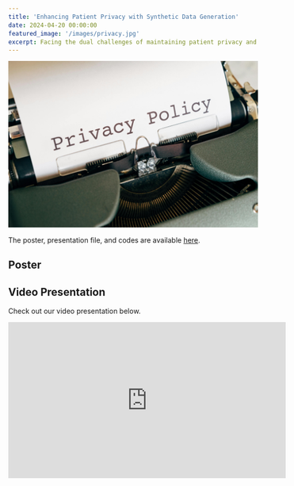 ```yaml
---
title: 'Enhancing Patient Privacy with Synthetic Data Generation'
date: 2024-04-20 00:00:00
featured_image: '/images/privacy.jpg'
excerpt: Facing the dual challenges of maintaining patient privacy and managing high data protection costs, the healthcare industry requires innovative solutions. Our synthetic data approach ensures enhanced privacy, reduces operational expenses, and provides valuable data for research, driving cost-effective advancements in healthcare.
---
```


![](/images/privacy.jpg)

The poster, presentation file, and codes are available [here](https://qrco.de/bevxN8).


## Poster

<object data="../assets/path/to/document.pdf" width="1000" height="1000" type='application/pdf'></object>


## Video Presentation

Check out our video presentation below.
<iframe width="560" height="315" src="https://www.youtube.com/embed/_vCb8h40J9s?si=-P0a4MMR7ARykkQU" title="YouTube video player" frameborder="0" allow="accelerometer; autoplay; clipboard-write; encrypted-media; gyroscope; picture-in-picture; web-share" referrerpolicy="strict-origin-when-cross-origin" allowfullscreen></iframe>
